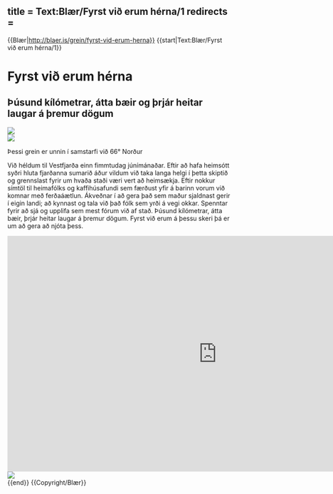 title = Text:Blær/Fyrst við erum hérna/1
redirects =
---

{{Blær|http://blaer.is/grein/fyrst-vid-erum-herna}}
{{start|Text:Blær/Fyrst við erum hérna/1}}
<div class="book blaer article" data-translate=true>
<html>

<div class="post-header">
  <div id="post-header-text" class="header-text">
    <h1>Fyrst við erum hérna</h1>
    <h2>Þúsund kílómetrar, átta bæir og þrjár heitar laugar á þremur dögum</h2>
  </div>
</div>
<div class="article-entry">
  <div data-no-audio class="image-box image-box-medium">
    <img src="https://blaer.is/assets/images/_large/1-23_2.jpg"> 
  </div>
</div>

<div class="article-entry">
  <div data-no-audio class="image-box image-box-medium">
    <img src="https://blaer.is/assets/images/_medium/1-32.jpg">
    <p class="description">Þessi grein er unnin í samstarfi við 66° Norður</p>
  </div>

  <div class="text">
    <p>Við héldum til Vestfjarða einn fimmtudag júnímánaðar. Eftir að hafa heimsótt syðri hluta fjarðanna sumarið áður vildum við taka langa helgi í þetta skiptið og grennslast fyrir um hvaða staði væri vert að heimsækja. Eftir nokkur símtöl til heimafólks
      og kaffihúsafundi sem færðust yfir á barinn vorum við komnar með ferðaáætlun. Ákveðnar í að gera það sem maður sjaldnast gerir í eigin landi; að kynnast og tala við það fólk sem yrði á vegi okkar. Spenntar fyrir að sjá og upplifa sem mest fórum
      við af stað. Þúsund kílómetrar, átta bæir, þrjár heitar laugar á þremur dögum. Fyrst við erum á þessu skeri þá er um að gera að njóta þess.<br>
    </p>
  </div>
  
  
  <div class="video-box-wrap video-box-wrap-full">
    <div class="video-box">
      <iframe src="https://player.vimeo.com/video/134897973?app_id=122963" width="940" height="529" frameborder="0" allow="autoplay; fullscreen" allowfullscreen title="Fyrst vi&amp;eth; erum h&amp;eacute;rna"></iframe>
    </div>
  </div>

  <div data-no-audio class="image-box image-box-medium">
    <img src="https://blaer.is/assets/images/_medium/1-13_2_1.jpg">
  </div>
  
</div>

</html>
</div>
{{end}}
{{Copyright/Blær}}
